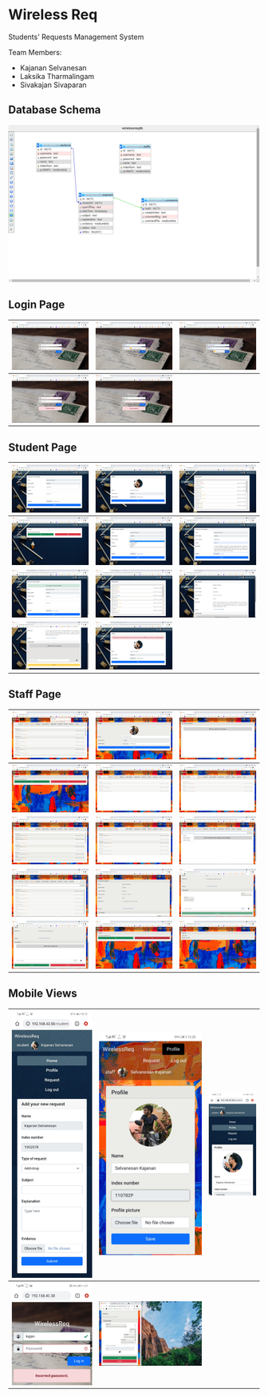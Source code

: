 # Wireless Req
Students' Requests Management System

Team Members:
- Kajanan Selvanesan
- Laksika Tharmalingam
- Sivakajan Sivaparan

## Database Schema
![Image 0](images/0.png)

## Login Page

| ![Image 1](images/1.png) | ![Image 2](images/2.png) | ![Image 3](images/3.png) |
| ------------------------ | ------------------------ | ------------------------ |
| ![Image 4](images/4.png) | ![Image 5](images/5.png) ||

## Student Page

| ![Image 7](images/7.png) | ![Image 8](images/8.png) | ![Image 9](images/9.png) |
| ------------------------ | ------------------------ | ------------------------ |
| ![Image 10](images/10.png) | ![Image 11](images/11.png) | ![Image 12](images/12.png) |
| ![Image 13](images/13.png) | ![Image 14](images/14.png) | ![Image 15](images/15.png) |
| ![Image 16](images/16.png) | ![Image 17](images/17.png) ||

## Staff Page

| ![Image 20](images/20.png) | ![Image 21](images/21.png) | ![Image 22](images/22.png) |
| -------------------------- | -------------------------- | -------------------------- |
| ![Image 23](images/23.png) | ![Image 24](images/24.png) | ![Image 25](images/25.png) |
| ![Image 26](images/26.png) | ![Image 27](images/27.png) | ![Image 28](images/28.png) |
| ![Image 29](images/29.png) | ![Image 30](images/30.png) | ![Image 31](images/31.png) |
| ![Image 32](images/32.png) | ![Image 33](images/33.png) | ![Image 34](images/34.png) |

## Mobile Views

| ![Image 18](images/18.jpg) | ![Image 36](images/36.jpg) | ![Image 19](images/19.jpg)|
| ------------------------ | -------------------------- | -------------------------- |
| ![Image 6](images/6.jpg) | ![Image 35](images/35.png) |  |
